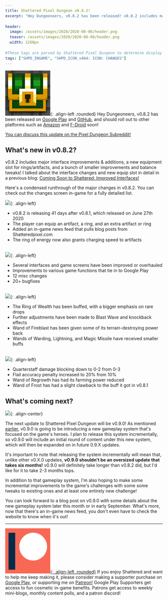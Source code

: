 ```yaml
---
title: Shattered Pixel Dungeon v0.8.2!
excerpt: "Hey Dungeoneers, v0.8.2 has been released! v0.8.2 includes major interface improvements & additions, a new equipment slot for rings/artifacts, and a bunch of smaller improvements and balance tweaks!"

header:
  image: /assets/images/2020/2020-08-06/header.png
  teaser: /assets/images/2020/2020-08-06/header.png
  width: 1260px

#These tags are parsed by Shattered Pixel Dungeon to determine display in its news feed
tags: ["SHPD_INGAME", "SHPD_ICON_v464: ICON: CHANGES"]
---
```


![](/assets/images/icons/SHPD.png){: .align-left .rounded} Hey Dungeoneers, v0.8.2 has been released on [Google Play](https://play.google.com/store/apps/details?id=com.shatteredpixel.shatteredpixeldungeon) and [GitHub](https://github.com/00-Evan/shattered-pixel-dungeon/releases), and should roll out to other platforms such as [Amazon](https://www.amazon.com/Shattered-Pixel-Dungeon/dp/B00OH2C21M/) and [F-Droid](https://f-droid.org/en/packages/com.shatteredpixel.shatteredpixeldungeon/) soon!

[You can discuss this update on the Pixel Dungeon Subreddit!](https://www.reddit.com/r/PixelDungeon/comments/i4wc6n/)

## What's new in v0.8.2?

v0.8.2 includes major interface improvements & additions, a new equipment slot for rings/artifacts, and a bunch of smaller improvements and balance tweaks! I talked about the interface changes and new equip slot in detail in a previous blog: [Coming Soon to Shattered: Improved Interfaces!](/blog/coming-soon-to-shattered-improved-interfaces.html)

Here's a condensed runthrough of the major changes in v0.8.2. You can check out the changes screen in-game for a fully detailed list.

![](/assets/images/{{page.date|date:'%Y/%Y-%m-%d'}}/new.png){: .align-left}
- v0.8.2 is releasing 41 days after v0.8.1, which released on June 27th 2020
- The player can equip an artifact, a ring, and an extra artifact or ring
- Added an in-game news feed that pulls blog posts from Shatteredpixel.com
- The ring of energy now also grants charging speed to artifacts
<br><br>

![](/assets/images/{{page.date|date:'%Y/%Y-%m-%d'}}/changes.png){: .align-left}
- Several interfaces and game screens have been improved or overhauled
- Improvements to various game functions that tie in to Google Play
- 12 misc changes
- 20+ bugfixes
<br><br>

![](/assets/images/{{page.date|date:'%Y/%Y-%m-%d'}}/buffs.png){: .align-left}
- The Ring of Wealth has been buffed, with a bigger emphasis on rare drops
- Further adjustments have been made to Blast Wave and knockback effects
- Wand of Fireblast has been given some of its terrain-destroying power back
- Wands of Warding, Lightning, and Magic Missile have received smaller buffs
<br><br>

![](/assets/images/{{page.date|date:'%Y/%Y-%m-%d'}}/nerfs.png){: .align-left}
- Quarterstaff damage blocking down to 0-2 from 0-3
- Flail accuracy penalty increased to 20% from 10%
- Wand of Regrowth has had its farming power reduced
- Wand of Frost has had a slight clawback to the buff it got in v0.8.1

## What's coming next?

![](/assets/images/{{page.date|date:'%Y/%Y-%m-%d'}}/heroes.png){: .align-center}

The next update to Shattered Pixel Dungeon will be v0.9.0! As mentioned [earlier](/blog/shattered-pixel-dungeon-in-2020.html#new-gameplay-system), v0.9.0 is going to be introducing a new gameplay system that's focused on the game's heroes. I plan to release this system incrementally, so v0.9.0 will include an initial round of content under this new system, which will then be expanded on in future 0.9.X updates.

It's important to note that releasing the system incrementally will mean that, unlike other v0.X.0 updates, **v0.9.0 shouldn't be an oversized update that takes six months!** v0.9.0 will definitely take longer than v0.8.2 did, but I'd like for it to take 2-3 months tops.

In addition to that gameplay system, I'm also hoping to make some incremental improvements to the game's challenges with some some tweaks to existing ones and at least one entirely new challenge!

You can look forward to a blog post on v0.9.0 with some details about the new gameplay system later this month or in early September. What's more, now that there's an in-game news feed, you don't even have to check the website to know when it's out!

---

[![](/assets/images/icons/patreon.png){: .align-left .rounded}](https://www.patreon.com/ShatteredPixel) If you enjoy Shattered and want to help me keep making it, please consider making a supporter purchase on [Google Play](https://play.google.com/store/apps/details?id=com.shatteredpixel.shatteredpixeldungeon), or supporting me on [Patreon!](https://www.patreon.com/ShatteredPixel) Google Play Supporters get access to fun cosmetic in-game benefits. Patrons get access to weekly mini-blogs, monthly content polls, and a patron discord!
